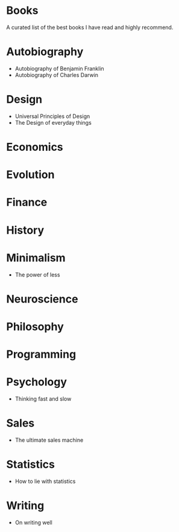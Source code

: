 # Books
A curated list of the best books I have read and highly recommend.

# Autobiography

* Autobiography of Benjamin Franklin
* Autobiography of Charles Darwin

# Design

* Universal Principles of Design
* The Design of everyday things

# Economics

# Evolution

# Finance

# History

# Minimalism
* The power of less

# Neuroscience

# Philosophy

# Programming

# Psychology
* Thinking fast and slow

# Sales
* The ultimate sales machine

# Statistics
* How to lie with statistics

# Writing

* On writing well
